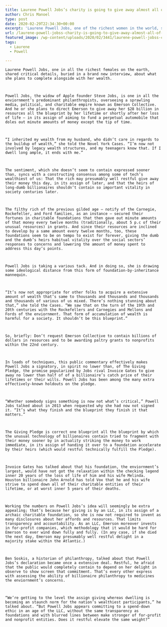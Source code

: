 ```yaml
---
title: Laurene Powell Jobs’s charity is going to give away almost all of its money
author: Chris Manoel
type: post
date: 2020-02-29T22:34:30+00:00
excerpt: 'Laurene Powell Jobs, one of the richest women in the world, shared important news, buried in a new interview, about what she plans to do with her wealth. Powell Jobs, the widow of Apple founder Steve Jobs, is one of the world’s most important philanthropists, overseeing a sprawling media, political, and charitable empire called Emerson&hellip;'
url: /laurene-powell-jobss-charity-is-going-to-give-away-almost-all-of-its-money/
featured_image: /wp-content/uploads/2020/02/3441/laurene-powell-jobss-charity-is-going-to-give-away-almost-all-of-its-money.jpg
tags:
  - Laurene
  - Powell

---
```

  
    Laurene Powell Jobs, one in all the richest females on the earth, shared critical details, buried in a brand new interview, about what she plans to complete alongside with her wealth.
  
  
  
    Powell Jobs, the widow of Apple founder Steve Jobs, is one in all the enviornment’s predominant philanthropists, overseeing a sprawling media, political, and charitable empire known as Emerson Collective. And he or she plans to direct Emerson to give away her $28 billion in resources all the blueprint by her lifetime or shortly after her loss of life — in its assign of aiming to fund a perpetual automobile that doles out minute amounts of money except the tip of time.
  
  
  
    “I inherited my wealth from my husband, who didn’t care in regards to the buildup of wealth,” she told the Novel York Cases. “I’m now not involved by legacy wealth structures, and my teenagers know that. If I dwell long ample, it ends with me.”
  
  
  
    The sentiment, which she doesn’t seem to contain expressed sooner than, syncs with a constructing consensus among some of tech’s wealthiest of us: That the rich may presumably well restful give away their money this day, in its assign of later, and that the heirs of long-dumb billionaires shouldn’t contain so important vitality in society centuries later.
  
  
  
    The filthy rich of the previous gilded age — notify of the Carnegie, Rockefeller, and Ford families, as an instance — secured their fortunes in charitable foundations that then gave out minute amounts of that money every twelve months (traditionally, about 5 p.c of their unusual resources) in grants. And since their resources are inclined to develop by a same amount every twelve months, too, these foundations seem to be on tempo to exist for forever, giving the dumb and the dumb’s heirs habitual vitality over the social sectors’ responses to concerns and lowering the amount of money spent to address this day’s points.
  
  
  
    Powell Jobs is taking a various tack. And in doing so, she is drawing some ideological distance from this form of foundation-by-inheritance mannequin.
  
  
  
    “It’s now not appropriate for other folks to acquire a extensive amount of wealth that’s same to thousands and thousands and thousands and thousands of various of us mixed. There’s nothing stunning about that,” she told the Cases. “We saw that on the turn of the 19th and 20th centuries with the Rockefellers and Carnegies and Mellons and Fords of the enviornment. That form of accumulation of wealth is harmful for a society. It shouldn’t be this blueprint.”
  
  
  
    So, briefly: Don’t request Emerson Collective to contain billions of dollars in resources and to be awarding paltry grants to nonprofits within the 22nd century.
  
  
  
    In loads of techniques, this public commentary effectively makes Powell Jobs a signatory, in spirit no lower than, of The Giving Pledge, the promise popularized by Jobs rival Invoice Gates to give away no lower than half of of a billionaire’s catch price of their lifetimes or their wills. Powell Jobs has been among the many extra effectively-known holdouts on the pledge.
  
  
  
    “Whether somebody signs something is now not what’s critical,” Powell Jobs talked about in 2013 when requested why she had now not signed it. “It’s what they finish and the blueprint they finish it that matters.”
  
  
  
    The Giving Pledge is correct one blueprint all the blueprint by which the unusual technology of billionaires contain tried to fragment with their money sooner by in actuality striking the money to work immediate, in its assign of handing it over to a foundation accelerate by their heirs (which would restful technically fulfill the Pledge).
  
  
  
    Invoice Gates has talked about that his foundation, the enviornment’s largest, would have not got the relaxation within the checking legend inner 20 years of the loss of life of him and his wife Melinda. Houston billionaire John Arnold has told Vox that he and his wife strive to spend down all of their charitable entities of their lifetime, or at worst inner 5 years of their deaths.
  
  
  
    Working the numbers on Powell Jobs’s idea will seemingly be extra appealing; that’s because her giving is by an LLC, in its assign of a archaic charitable foundation, so she is now not required to invent as many disclosures about her affords and resources. That limits transparency and accountability. As an LLC, Emerson moreover invests in for-profit companies, which methodology that it would be hard for Emerson to ever wind down fully and fully. (In any case, if she died the next day, Emerson may presumably well restful delight in a majority stake within the Atlantic.)
  
  
  
    Ben Soskis, a historian of philanthropy, talked about that Powell Jobs’s declaration became once a extensive deal. Restful, he afraid that the public would completely contain to depend on her delight in observe to show screen that commitment. That’s every other express with assessing the ability of billionaire philanthropy to medicines the enviornment’s concerns.
  
  
  
    “We’re getting to the level the assign giving whereas dwelling is becoming an staunch norm for the nation’s wealthiest participants,” he talked about. “But Powell Jobs appears committing to a spend-down ethic in an age of the LLC, without the same transparency as foundations and with blurred lines between make stronger of for-profit and nonprofit entities. Does it restful elevate the same weight?”
  
